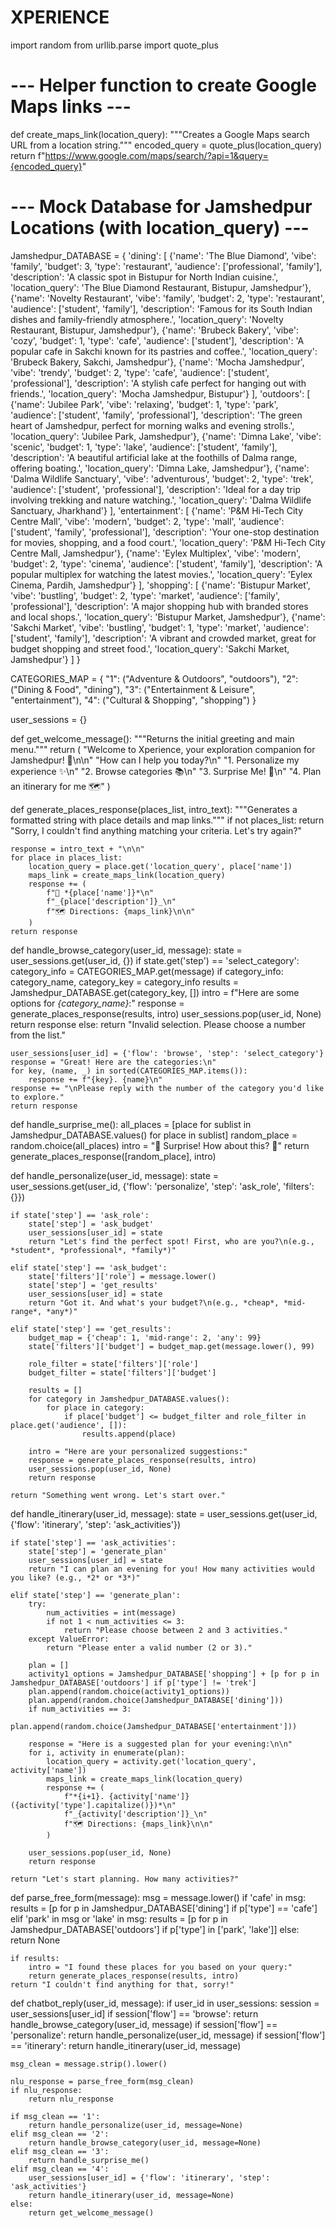 # XPERIENCE
import random
from urllib.parse import quote_plus

# --- Helper function to create Google Maps links ---
def create_maps_link(location_query):
    """Creates a Google Maps search URL from a location string."""
    encoded_query = quote_plus(location_query)
    return f"https://www.google.com/maps/search/?api=1&query={encoded_query}"

# --- Mock Database for Jamshedpur Locations (with location_query) ---
Jamshedpur_DATABASE = {
    'dining': [
        {'name': 'The Blue Diamond', 'vibe': 'family', 'budget': 3, 'type': 'restaurant', 'audience': ['professional', 'family'], 'description': 'A classic spot in Bistupur for North Indian cuisine.', 'location_query': 'The Blue Diamond Restaurant, Bistupur, Jamshedpur'},
        {'name': 'Novelty Restaurant', 'vibe': 'family', 'budget': 2, 'type': 'restaurant', 'audience': ['student', 'family'], 'description': 'Famous for its South Indian dishes and family-friendly atmosphere.', 'location_query': 'Novelty Restaurant, Bistupur, Jamshedpur'},
        {'name': 'Brubeck Bakery', 'vibe': 'cozy', 'budget': 1, 'type': 'cafe', 'audience': ['student'], 'description': 'A popular cafe in Sakchi known for its pastries and coffee.', 'location_query': 'Brubeck Bakery, Sakchi, Jamshedpur'},
        {'name': 'Mocha Jamshedpur', 'vibe': 'trendy', 'budget': 2, 'type': 'cafe', 'audience': ['student', 'professional'], 'description': 'A stylish cafe perfect for hanging out with friends.', 'location_query': 'Mocha Jamshedpur, Bistupur'}
    ],
    'outdoors': [
        {'name': 'Jubilee Park', 'vibe': 'relaxing', 'budget': 1, 'type': 'park', 'audience': ['student', 'family', 'professional'], 'description': 'The green heart of Jamshedpur, perfect for morning walks and evening strolls.', 'location_query': 'Jubilee Park, Jamshedpur'},
        {'name': 'Dimna Lake', 'vibe': 'scenic', 'budget': 1, 'type': 'lake', 'audience': ['student', 'family'], 'description': 'A beautiful artificial lake at the foothills of Dalma range, offering boating.', 'location_query': 'Dimna Lake, Jamshedpur'},
        {'name': 'Dalma Wildlife Sanctuary', 'vibe': 'adventurous', 'budget': 2, 'type': 'trek', 'audience': ['student', 'professional'], 'description': 'Ideal for a day trip involving trekking and nature watching.', 'location_query': 'Dalma Wildlife Sanctuary, Jharkhand'}
    ],
    'entertainment': [
        {'name': 'P&M Hi-Tech City Centre Mall', 'vibe': 'modern', 'budget': 2, 'type': 'mall', 'audience': ['student', 'family', 'professional'], 'description': 'Your one-stop destination for movies, shopping, and a food court.', 'location_query': 'P&M Hi-Tech City Centre Mall, Jamshedpur'},
        {'name': 'Eylex Multiplex', 'vibe': 'modern', 'budget': 2, 'type': 'cinema', 'audience': ['student', 'family'], 'description': 'A popular multiplex for watching the latest movies.', 'location_query': 'Eylex Cinema, Pardih, Jamshedpur'}
    ],
    'shopping': [
        {'name': 'Bistupur Market', 'vibe': 'bustling', 'budget': 2, 'type': 'market', 'audience': ['family', 'professional'], 'description': 'A major shopping hub with branded stores and local shops.', 'location_query': 'Bistupur Market, Jamshedpur'},
        {'name': 'Sakchi Market', 'vibe': 'bustling', 'budget': 1, 'type': 'market', 'audience': ['student', 'family'], 'description': 'A vibrant and crowded market, great for budget shopping and street food.', 'location_query': 'Sakchi Market, Jamshedpur'}
    ]
}

CATEGORIES_MAP = {
    "1": ("Adventure & Outdoors", "outdoors"),
    "2": ("Dining & Food", "dining"),
    "3": ("Entertainment & Leisure", "entertainment"),
    "4": ("Cultural & Shopping", "shopping")
}

user_sessions = {}

def get_welcome_message():
    """Returns the initial greeting and main menu."""
    return (
        "Welcome to Xperience, your exploration companion for Jamshedpur! 🧭\n\n"
        "How can I help you today?\n"
        "1. Personalize my experience ✨\n"
        "2. Browse categories 📚\n"
        "3. Surprise Me! 🎉\n"
        "4. Plan an itinerary for me 🗺️"
    )

def generate_places_response(places_list, intro_text):
    """Generates a formatted string with place details and map links."""
    if not places_list:
        return "Sorry, I couldn't find anything matching your criteria. Let's try again?"
    
    response = intro_text + "\n\n"
    for place in places_list:
        location_query = place.get('location_query', place['name'])
        maps_link = create_maps_link(location_query)
        response += (
            f"📍 *{place['name']}*\n"
            f"_{place['description']}_\n"
            f"🗺️ Directions: {maps_link}\n\n"
        )
    return response

def handle_browse_category(user_id, message):
    state = user_sessions.get(user_id, {})
    if state.get('step') == 'select_category':
        category_info = CATEGORIES_MAP.get(message)
        if category_info:
            category_name, category_key = category_info
            results = Jamshedpur_DATABASE.get(category_key, [])
            intro = f"Here are some options for *{category_name}*:"
            response = generate_places_response(results, intro)
            user_sessions.pop(user_id, None)
            return response
        else:
            return "Invalid selection. Please choose a number from the list."

    user_sessions[user_id] = {'flow': 'browse', 'step': 'select_category'}
    response = "Great! Here are the categories:\n"
    for key, (name, _) in sorted(CATEGORIES_MAP.items()):
        response += f"{key}. {name}\n"
    response += "\nPlease reply with the number of the category you'd like to explore."
    return response

def handle_surprise_me():
    all_places = [place for sublist in Jamshedpur_DATABASE.values() for place in sublist]
    random_place = random.choice(all_places)
    intro = "🎉 Surprise! How about this? 🎉"
    return generate_places_response([random_place], intro)

def handle_personalize(user_id, message):
    state = user_sessions.get(user_id, {'flow': 'personalize', 'step': 'ask_role', 'filters': {}})

    if state['step'] == 'ask_role':
        state['step'] = 'ask_budget'
        user_sessions[user_id] = state
        return "Let's find the perfect spot! First, who are you?\n(e.g., *student*, *professional*, *family*)"

    elif state['step'] == 'ask_budget':
        state['filters']['role'] = message.lower()
        state['step'] = 'get_results'
        user_sessions[user_id] = state
        return "Got it. And what's your budget?\n(e.g., *cheap*, *mid-range*, *any*)"

    elif state['step'] == 'get_results':
        budget_map = {'cheap': 1, 'mid-range': 2, 'any': 99}
        state['filters']['budget'] = budget_map.get(message.lower(), 99)
        
        role_filter = state['filters']['role']
        budget_filter = state['filters']['budget']
        
        results = []
        for category in Jamshedpur_DATABASE.values():
            for place in category:
                if place['budget'] <= budget_filter and role_filter in place.get('audience', []):
                    results.append(place)
        
        intro = "Here are your personalized suggestions:"
        response = generate_places_response(results, intro)
        user_sessions.pop(user_id, None)
        return response

    return "Something went wrong. Let's start over."

def handle_itinerary(user_id, message):
    state = user_sessions.get(user_id, {'flow': 'itinerary', 'step': 'ask_activities'})

    if state['step'] == 'ask_activities':
        state['step'] = 'generate_plan'
        user_sessions[user_id] = state
        return "I can plan an evening for you! How many activities would you like? (e.g., *2* or *3*)"
    
    elif state['step'] == 'generate_plan':
        try:
            num_activities = int(message)
            if not 1 < num_activities <= 3:
                return "Please choose between 2 and 3 activities."
        except ValueError:
            return "Please enter a valid number (2 or 3)."

        plan = []
        activity1_options = Jamshedpur_DATABASE['shopping'] + [p for p in Jamshedpur_DATABASE['outdoors'] if p['type'] != 'trek']
        plan.append(random.choice(activity1_options))
        plan.append(random.choice(Jamshedpur_DATABASE['dining']))
        if num_activities == 3:
            plan.append(random.choice(Jamshedpur_DATABASE['entertainment']))
        
        response = "Here is a suggested plan for your evening:\n\n"
        for i, activity in enumerate(plan):
            location_query = activity.get('location_query', activity['name'])
            maps_link = create_maps_link(location_query)
            response += (
                f"*{i+1}. {activity['name']} ({activity['type'].capitalize()})*\n"
                f"_{activity['description']}_\n"
                f"🗺️ Directions: {maps_link}\n\n"
            )

        user_sessions.pop(user_id, None)
        return response

    return "Let's start planning. How many activities?"

def parse_free_form(message):
    msg = message.lower()
    if 'cafe' in msg:
        results = [p for p in Jamshedpur_DATABASE['dining'] if p['type'] == 'cafe']
    elif 'park' in msg or 'lake' in msg:
        results = [p for p in Jamshedpur_DATABASE['outdoors'] if p['type'] in ['park', 'lake']]
    else:
        return None

    if results:
        intro = "I found these places for you based on your query:"
        return generate_places_response(results, intro)
    return "I couldn't find anything for that, sorry!"

def chatbot_reply(user_id, message):
    if user_id in user_sessions:
        session = user_sessions[user_id]
        if session['flow'] == 'browse':
            return handle_browse_category(user_id, message)
        if session['flow'] == 'personalize':
            return handle_personalize(user_id, message)
        if session['flow'] == 'itinerary':
            return handle_itinerary(user_id, message)

    msg_clean = message.strip().lower()

    nlu_response = parse_free_form(msg_clean)
    if nlu_response:
        return nlu_response

    if msg_clean == '1':
        return handle_personalize(user_id, message=None)
    elif msg_clean == '2':
        return handle_browse_category(user_id, message=None)
    elif msg_clean == '3':
        return handle_surprise_me()
    elif msg_clean == '4':
        user_sessions[user_id] = {'flow': 'itinerary', 'step': 'ask_activities'}
        return handle_itinerary(user_id, message=None)
    else:
        return get_welcome_message()

